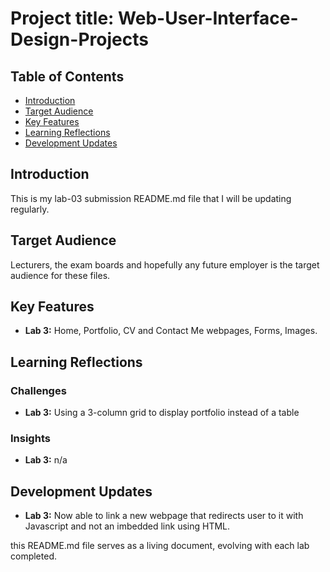 # Project title: Web-User-Interface-Design-Projects

## Table of Contents
- [Introduction](#introduction)
- [Target Audience](#target-audience)
- [Key Features](#key-features)
- [Learning Reflections](#learning-reflections)
- [Development Updates](#development-updates)


## Introduction
This is my lab-03 submission README.md file that I will be updating regularly.

## Target Audience
Lecturers, the exam boards and hopefully any future employer is the target audience for these files.

## Key Features
- **Lab 3:**  Home, Portfolio, CV and Contact Me webpages, Forms, Images.

## Learning Reflections
### Challenges
- **Lab 3:** Using a 3-column grid to display portfolio instead of a table

### Insights
- **Lab 3:** n/a

## Development Updates
- **Lab 3:**  Now able to link a new webpage that redirects user to it with Javascript and not an imbedded link using HTML.

this README.md file serves as a living document, evolving with each lab completed. 
